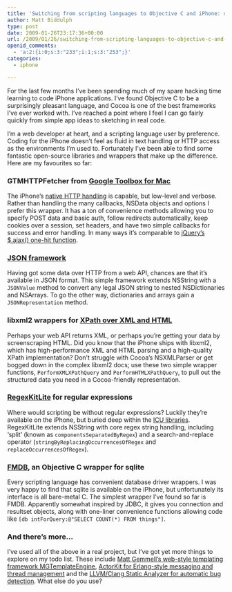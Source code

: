 ```yaml
---
title: 'Switching from scripting languages to Objective C and iPhone: useful libraries'
author: Matt Biddulph
type: post
date: 2009-01-26T23:17:36+00:00
url: /2009/01/26/switching-from-scripting-languages-to-objective-c-and-iphone-useful-libraries/
openid_comments:
  - 'a:2:{i:0;s:3:"233";i:1;s:3:"253";}'
categories:
  - iphone

---
```

For the last few months I&#8217;ve been spending much of my spare hacking time learning to code iPhone applications. I&#8217;ve found Objective C to be a surprisingly pleasant language, and Cocoa is one of the best frameworks I&#8217;ve ever worked with. I&#8217;ve reached a point where I feel I can go fairly quickly from simple app ideas to sketching in real code.

I&#8217;m a web developer at heart, and a scripting language user by preference. Coding for the iPhone doesn&#8217;t feel as fluid in text handling or HTTP access as the environments I&#8217;m used to. Fortunately I&#8217;ve been able to find some fantastic open-source libraries and wrappers that make up the difference. Here are my favourites so far:

### GTMHTTPFetcher from [Google Toolbox for Mac][1]

The iPhone&#8217;s [native HTTP handling][2] is capable, but low-level and verbose. Rather than handling the many callbacks, NSData objects and options I prefer this wrapper. It has a ton of convenience methods allowing you to specify POST data and basic auth, follow redirects automatically, keep cookies over a session, set headers, and have two simple callbacks for success and error handling. In many ways it&#8217;s comparable to [jQuery&#8217;s $.ajax() one-hit function][3]. 

### [JSON framework][4]

Having got some data over HTTP from a web API, chances are that it&#8217;s available in JSON format. This simple framework extends NSString with a `JSONValue` method to convert any legal JSON string to nested NSDictionaries and NSArrays. To go the other way, dictionaries and arrays gain a `JSONRepresentation` method.

### libxml2 wrappers for [XPath over XML and HTML][5]

Perhaps your web API returns XML, or perhaps you&#8217;re getting your data by screenscraping HTML. Did you know that the iPhone ships with libxml2, which has high-performance XML and HTML parsing and a high-quality XPath implementation? Don&#8217;t struggle with Cocoa&#8217;s NSXMLParser or get bogged down in the complex libxml2 docs; use these two simple wrapper functions, `PerformXMLXPathQuery` and `PerformHTMLXPathQuery`, to pull out the structured data you need in a Cocoa-friendly representation.

### [RegexKitLite][6] for regular expressions

Where would scripting be without regular expressions? Luckily they&#8217;re available on the iPhone, but buried deep within the [ICU libraries][7]. RegexKitLite extends NSString with core regex string handling, including &#8216;split&#8217; (known as `componentsSeparatedByRegex`) and a search-and-replace operator (`stringByReplacingOccurrencesOfRegex` and `replaceOccurrencesOfRegex`).

### [FMDB][8], an Objective C wrapper for sqlite

Every scripting language has convenient database driver wrappers. I was very happy to find that sqlite is available on the iPhone, but unfortunately its interface is all bare-metal C. The simplest wrapper I&#8217;ve found so far is FMDB. Apparently somewhat inspired by JDBC, it gives you connection and resultset objects, along with one-liner convenience functions allowing code like `[db intForQuery:@"SELECT COUNT(*) FROM things"]`.

### And there&#8217;s more&#8230;

I&#8217;ve used all of the above in a real project, but I&#8217;ve got yet more things to explore on my todo list. These include [Matt Gemmell&#8217;s web-style templating framework MGTemplateEngine][9], [ActorKit for Erlang-style messaging and thread management][10] and the [LLVM/Clang Static Analyzer for automatic bug detection][11]. What else do you use?

 [1]: https://code.google.com/p/google-toolbox-for-mac/
 [2]: https://developer.apple.com/documentation/Cocoa/Conceptual/URLLoadingSystem/URLLoadingSystem.html
 [3]: https://docs.jquery.com/Ajax/jQuery.ajax
 [4]: https://code.google.com/p/json-framework/
 [5]: https://cocoawithlove.com/2008/10/using-libxml2-for-parsing-and-xpath.html
 [6]: https://regexkit.sourceforge.net/RegexKitLite/
 [7]: https://www.icu-project.org/
 [8]: https://flycode.googlecode.com/svn/trunk/fmdb/
 [9]: https://mattgemmell.com/2008/05/20/mgtemplateengine-templates-with-cocoa
 [10]: https://code.google.com/p/plactorkit/
 [11]: https://www.oiledmachine.com/posts/2009/01/06/using-the-llvm-clang-static-analyzer-for-iphone-apps.html